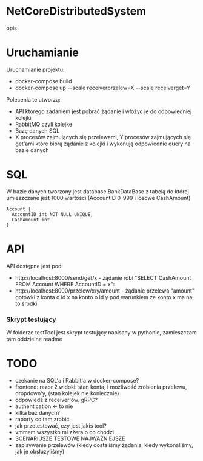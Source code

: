 # NetCoreDistributedSystem
opis
# Uruchamianie
Uruchamianie projektu:

- docker-compose build
- docker-compose up --scale receiverprzelew=X --scale receiverget=Y

Polecenia te utworzą:
- API którego zadaniem jest pobrać żądanie i włożyc je do odpowiedniej kolejki
- RabbitMQ czyli kolejke
- Bazę danych SQL
- X procesów zajmujących się przelewami, Y procesów zajmujących się get'ami które biorą żądanie z kolejki i wykonują odpowiednie query na bazie danych


# SQL
W bazie danych tworzony jest database BankDataBase z tabelą do której umieszczane jest 1000 wartości (AccountID 0-999 i losowe CashAmount)

```
Account {
  AccountID int NOT NULL UNIQUE,
  CashAmount int
}
```
# API
API dostępne jest pod:
- http://localhost:8000/send/get/x - żądanie robi "SELECT CashAmount FROM Account WHERE AccountID = x":
- http://localhost:8000/przelew/x/y/amount - żądanie przelewa "amount" gotówki z konta o id x na konto o id y pod warunkiem że konto x ma na to środki
### Skrypt testujący
W folderze testTool jest skrypt testujący napisany w pythonie, zamieszczam tam oddzielne readme


# TODO
- czekanie na SQL'a i Rabbit'a w docker-compose?
- frontend: razor  2 widoki: stan konta, i możliwość zrobienia przelewu, dropdown'y, (stan kolejek nie koniecznie)
- odpowiedź z receiver'ów. gRPC?
- authentication <- to nie
- kilka baz danych?
- raporty co tam zrobić
- jak przetestować, czy jest jakiś tool?
- vmmem wszystko mi zżera o co chodzi
- SCENARIUSZE TESTOWE NAJWAŻNIEJSZE
- zapisywanie przelewów (kiedy dostaliśmy żądania, kiedy wykonaliśmy, jak je obsłużyliśmy)
